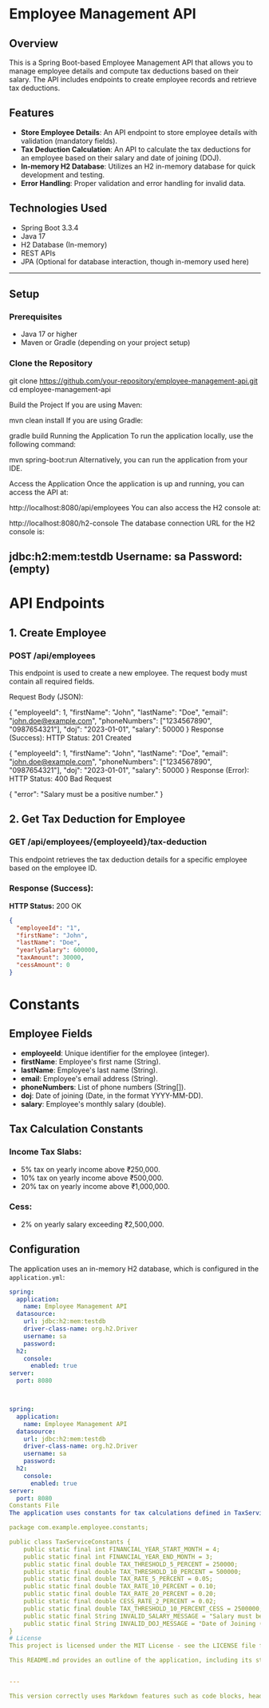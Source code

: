 # Employee Management API

## Overview

This is a Spring Boot-based Employee Management API that allows you to manage employee details and compute tax deductions based on their salary. The API includes endpoints to create employee records and retrieve tax deductions.

## Features

- **Store Employee Details**: An API endpoint to store employee details with validation (mandatory fields).
- **Tax Deduction Calculation**: An API to calculate the tax deductions for an employee based on their salary and date of joining (DOJ).
- **In-memory H2 Database**: Utilizes an H2 in-memory database for quick development and testing.
- **Error Handling**: Proper validation and error handling for invalid data.

## Technologies Used

- Spring Boot 3.3.4
- Java 17
- H2 Database (In-memory)
- REST APIs
- JPA (Optional for database interaction, though in-memory used here)

---

## Setup

### Prerequisites

- Java 17 or higher
- Maven or Gradle (depending on your project setup)

### Clone the Repository

git clone https://github.com/your-repository/employee-management-api.git
cd employee-management-api

Build the Project
If you are using Maven:


mvn clean install
If you are using Gradle:

gradle build
Running the Application
To run the application locally, use the following command:

mvn spring-boot:run
Alternatively, you can run the application from your IDE.

Access the Application
Once the application is up and running, you can access the API at:


http://localhost:8080/api/employees
You can also access the H2 console at:


http://localhost:8080/h2-console
The database connection URL for the H2 console is:


jdbc:h2:mem:testdb
Username: sa
Password: (empty)
----

# API Endpoints
## 1. Create Employee
### POST /api/employees

This endpoint is used to create a new employee. The request body must contain all required fields.

Request Body (JSON):

{
  "employeeId": 1,
  "firstName": "John",
  "lastName": "Doe",
  "email": "john.doe@example.com",
  "phoneNumbers": ["1234567890", "0987654321"],
  "doj": "2023-01-01",
  "salary": 50000
}
Response (Success):
HTTP Status: 201 Created


{
  "employeeId": 1,
  "firstName": "John",
  "lastName": "Doe",
  "email": "john.doe@example.com",
  "phoneNumbers": ["1234567890", "0987654321"],
  "doj": "2023-01-01",
  "salary": 50000
}
Response (Error):
HTTP Status: 400 Bad Request


{
  "error": "Salary must be a positive number."
}
## 2. Get Tax Deduction for Employee

### GET /api/employees/{employeeId}/tax-deduction

This endpoint retrieves the tax deduction details for a specific employee based on the employee ID.

### Response (Success):
**HTTP Status:** 200 OK

```json
{
  "employeeId": "1",
  "firstName": "John",
  "lastName": "Doe",
  "yearlySalary": 600000,
  "taxAmount": 30000,
  "cessAmount": 0
}
```


# Constants

## Employee Fields
- **employeeId**: Unique identifier for the employee (integer).
- **firstName**: Employee's first name (String).
- **lastName**: Employee's last name (String).
- **email**: Employee's email address (String).
- **phoneNumbers**: List of phone numbers (String[]).
- **doj**: Date of joining (Date, in the format YYYY-MM-DD).
- **salary**: Employee's monthly salary (double).

## Tax Calculation Constants

### Income Tax Slabs:
- 5% tax on yearly income above ₹250,000.
- 10% tax on yearly income above ₹500,000.
- 20% tax on yearly income above ₹1,000,000.

### Cess:
- 2% on yearly salary exceeding ₹2,500,000.

## Configuration

The application uses an in-memory H2 database, which is configured in the `application.yml`:

```yaml
spring:
  application:
    name: Employee Management API
  datasource:
    url: jdbc:h2:mem:testdb
    driver-class-name: org.h2.Driver
    username: sa
    password:
  h2:
    console:
      enabled: true
server:
  port: 8080



spring:
  application:
    name: Employee Management API
  datasource:
    url: jdbc:h2:mem:testdb
    driver-class-name: org.h2.Driver
    username: sa
    password:
  h2:
    console:
      enabled: true
server:
  port: 8080
Constants File
The application uses constants for tax calculations defined in TaxServiceConstants.java:

package com.example.employee.constants;

public class TaxServiceConstants {
    public static final int FINANCIAL_YEAR_START_MONTH = 4;
    public static final int FINANCIAL_YEAR_END_MONTH = 3;
    public static final double TAX_THRESHOLD_5_PERCENT = 250000;
    public static final double TAX_THRESHOLD_10_PERCENT = 500000;
    public static final double TAX_RATE_5_PERCENT = 0.05;
    public static final double TAX_RATE_10_PERCENT = 0.10;
    public static final double TAX_RATE_20_PERCENT = 0.20;
    public static final double CESS_RATE_2_PERCENT = 0.02;
    public static final double TAX_THRESHOLD_10_PERCENT_CESS = 2500000;
    public static final String INVALID_SALARY_MESSAGE = "Salary must be a positive number.";
    public static final String INVALID_DOJ_MESSAGE = "Date of Joining (DOJ) must be a valid past or current date.";
}
# License
This project is licensed under the MIT License - see the LICENSE file for details.

This README.md provides an outline of the application, including its structure, setup, and how to interact with the API endpoints.


---

This version correctly uses Markdown features such as code blocks, headings, and bullet poin
